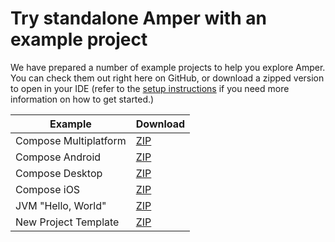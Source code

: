 # Try standalone Amper with an example project

We have prepared a number of example projects to help you explore Amper. You can check them out right here on GitHub, or download a zipped version to open in your IDE (refer to the [setup instructions](https://github.com/JetBrains/amper/blob/0.1/docs/Setup.md) if you need more information on how to get started.)

| Example               | Download                                                                                                                             |
|-----------------------|--------------------------------------------------------------------------------------------------------------------------------------|
| Compose Multiplatform | [ZIP](https://hoover.fly.dev/download-zip/repo?user=JetBrains&name=amper&branch=0.3&path=/examples-standalone/compose-multiplatform) |
| Compose Android       | [ZIP](https://hoover.fly.dev/download-zip/repo?user=JetBrains&name=amper&branch=0.3&path=/examples-standalone/compose-android)       |
| Compose Desktop       | [ZIP](https://hoover.fly.dev/download-zip/repo?user=JetBrains&name=amper&branch=0.3&path=/examples-standalone/compose-desktop)       |
| Compose iOS           | [ZIP](https://hoover.fly.dev/download-zip/repo?user=JetBrains&name=amper&branch=0.3&path=/examples-standalone/compose-ios)           |
| JVM "Hello, World"    | [ZIP](https://hoover.fly.dev/download-zip/repo?user=JetBrains&name=amper&branch=0.3&path=/examples-standalone/jvm)                   |
| New Project Template  | [ZIP](https://hoover.fly.dev/download-zip/repo?user=JetBrains&name=amper&branch=0.3&path=/examples-standalone/new-project-template)  |

